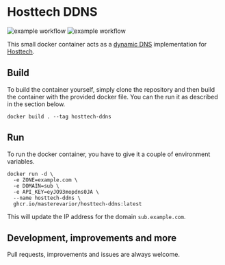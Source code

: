 # Hosttech DDNS
![example workflow](https://github.com/MasterEvarior/hosttech-ddns/actions/workflows/test.yaml/badge.svg) ![example workflow](https://github.com/MasterEvarior/hosttech-ddns/actions/workflows/release.yaml/badge.svg)

This small docker container acts as a [dynamic DNS](https://en.wikipedia.org/wiki/Dynamic_DNS) implementation for [Hosttech](https://hosttech.ch).

## Build
To build the container yourself, simply clone the repository and then build the container with the provided docker file. You can the run it as described in the section below.
```shell
docker build . --tag hosttech-ddns
```
## Run
To run the docker container, you have to give it a couple of environment variables.
```shell
docker run -d \
  -e ZONE=example.com \
  -e DOMAIN=sub \
  -e API_KEY=eyJO93mopdns0JA \
  --name hosttech-ddns \
  ghcr.io/masterevarior/hosttech-ddns:latest
```
This will update the IP address for the domain `sub.example.com`. 

## Development, improvements and more
Pull requests, improvements and issues are always welcome.